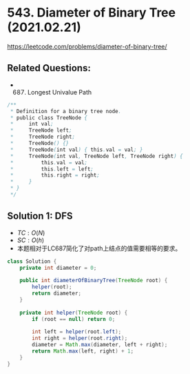 # 543. Diameter of Binary Tree (2021.02.21)

https://leetcode.com/problems/diameter-of-binary-tree/

## Related Questions:
- 687. Longest Univalue Path

```java
/**
 * Definition for a binary tree node.
 * public class TreeNode {
 *     int val;
 *     TreeNode left;
 *     TreeNode right;
 *     TreeNode() {}
 *     TreeNode(int val) { this.val = val; }
 *     TreeNode(int val, TreeNode left, TreeNode right) {
 *         this.val = val;
 *         this.left = left;
 *         this.right = right;
 *     }
 * }
 */
```

## Solution 1: DFS

- $TC:O(N)$
- $SC:O(h)$
- 本题相对于LC687简化了对path上结点的值需要相等的要求。

```java
class Solution {
    private int diameter = 0;
    
    public int diameterOfBinaryTree(TreeNode root) {
        helper(root);
        return diameter;
    }
    
    private int helper(TreeNode root) {
        if (root == null) return 0;
        
        int left = helper(root.left);
        int right = helper(root.right);
        diameter = Math.max(diameter, left + right);
        return Math.max(left, right) + 1;
    }
}
```